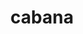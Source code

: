 ---
title: "cabana"
layout: cache
categories: [package, develop-2024-06-09]
meta: {"versions": ["0.6.0"], "compilers": ["cce@=15.0.1", "gcc@=10.3.0", "gcc@=11.4.0", "gcc@=9.4.0", "oneapi@=2024.0.0"], "oss": ["rhel8", "sle_hpc15", "ubuntu20.04", "ubuntu22.04"], "platforms": ["linux"], "targets": ["neoverse_v1", "neoverse_v2", "ppc64le", "x86_64_v3", "x86_64_v4", "zen4"], "stacks": ["e4s", "e4s-cray-rhel", "e4s-cray-sles", "e4s-neoverse-v2", "e4s-neoverse_v1", "e4s-oneapi", "e4s-power", "e4s-rocm-external", "root"], "num_specs": 15, "num_specs_by_stack": {"e4s-rocm-external": 2, "root": 15, "e4s-power": 2, "e4s-neoverse_v1": 4, "e4s-neoverse-v2": 2, "e4s": 1, "e4s-cray-rhel": 1, "e4s-cray-sles": 1, "e4s-oneapi": 2}}
spec_details: [{"hash": "hniyxhr54xi35jcvejt5o7cmpgnmi32s", "compiler": "gcc@=11.4.0", "versions": ["0.6.0"], "os": "ubuntu22.04", "platform": "linux", "target": "x86_64_v3", "variants": ["amdgpu_target=gfx90a", "~arborx", "build_system=cmake", "build_type=Release", "~cajita", "~cuda", "~examples", "generator=make", "~grid", "~hdf5", "~heffte", "~hypre", "~ipo", "+mpi", "~openmp", "~openmptarget", "~performance_testing", "+rocm", "+serial", "+shared", "~silo", "~sycl", "~testing", "~threads"], "stacks": ["e4s-rocm-external", "root"], "size": "-", "tarball": "https://binaries.spack.io/develop-2024-06-09/build_cache/linux-ubuntu22.04-x86_64_v3/gcc-11.4.0/cabana-0.6.0/linux-ubuntu22.04-x86_64_v3-gcc-11.4.0-cabana-0.6.0-hniyxhr54xi35jcvejt5o7cmpgnmi32s.spack"}, {"hash": "grrpowcct4fj6e2airy6sbzcqjh5p2lb", "compiler": "gcc@=9.4.0", "versions": ["0.6.0"], "os": "ubuntu20.04", "platform": "linux", "target": "ppc64le", "variants": ["~arborx", "build_system=cmake", "build_type=Release", "~cajita", "~cuda", "~examples", "generator=make", "~grid", "~hdf5", "~heffte", "~hypre", "~ipo", "+mpi", "~openmp", "~openmptarget", "~performance_testing", "~rocm", "+serial", "+shared", "~silo", "~sycl", "~testing", "~threads"], "stacks": ["e4s-power", "root"], "size": "-", "tarball": "https://binaries.spack.io/develop-2024-06-09/build_cache/linux-ubuntu20.04-ppc64le/gcc-9.4.0/cabana-0.6.0/linux-ubuntu20.04-ppc64le-gcc-9.4.0-cabana-0.6.0-grrpowcct4fj6e2airy6sbzcqjh5p2lb.spack"}, {"hash": "4cdjxlfx7oy464gq7qj2sjajuoowrdan", "compiler": "gcc@=9.4.0", "versions": ["0.6.0"], "os": "ubuntu20.04", "platform": "linux", "target": "ppc64le", "variants": ["~arborx", "build_system=cmake", "build_type=Release", "~cajita", "+cuda", "cuda_arch=70", "~examples", "generator=make", "~grid", "~hdf5", "~heffte", "~hypre", "~ipo", "+mpi", "~openmp", "~openmptarget", "~performance_testing", "~rocm", "+serial", "+shared", "~silo", "~sycl", "~testing", "~threads"], "stacks": ["e4s-power", "root"], "size": "-", "tarball": "https://binaries.spack.io/develop-2024-06-09/build_cache/linux-ubuntu20.04-ppc64le/gcc-9.4.0/cabana-0.6.0/linux-ubuntu20.04-ppc64le-gcc-9.4.0-cabana-0.6.0-4cdjxlfx7oy464gq7qj2sjajuoowrdan.spack"}, {"hash": "2sa6ro3hj52bgpsqvf4z7evigbakarct", "compiler": "gcc@=11.4.0", "versions": ["0.6.0"], "os": "ubuntu22.04", "platform": "linux", "target": "neoverse_v1", "variants": ["~arborx", "build_system=cmake", "build_type=Release", "~cajita", "~cuda", "~examples", "generator=make", "~grid", "~hdf5", "~heffte", "~hypre", "~ipo", "+mpi", "~openmp", "~openmptarget", "~performance_testing", "~rocm", "+serial", "+shared", "~silo", "~sycl", "~testing", "~threads"], "stacks": ["e4s-neoverse_v1", "root"], "size": "-", "tarball": "https://binaries.spack.io/develop-2024-06-09/build_cache/linux-ubuntu22.04-neoverse_v1/gcc-11.4.0/cabana-0.6.0/linux-ubuntu22.04-neoverse_v1-gcc-11.4.0-cabana-0.6.0-2sa6ro3hj52bgpsqvf4z7evigbakarct.spack"}, {"hash": "3dblszjullndq7njykjm7yvrmtfxdb3c", "compiler": "gcc@=11.4.0", "versions": ["0.6.0"], "os": "ubuntu22.04", "platform": "linux", "target": "neoverse_v2", "variants": ["~arborx", "build_system=cmake", "build_type=Release", "~cajita", "~cuda", "~examples", "generator=make", "~grid", "~hdf5", "~heffte", "~hypre", "~ipo", "+mpi", "~openmp", "~openmptarget", "~performance_testing", "~rocm", "+serial", "+shared", "~silo", "~sycl", "~testing", "~threads"], "stacks": ["root", "e4s-neoverse-v2"], "size": "-", "tarball": "https://binaries.spack.io/develop-2024-06-09/build_cache/linux-ubuntu22.04-neoverse_v2/gcc-11.4.0/cabana-0.6.0/linux-ubuntu22.04-neoverse_v2-gcc-11.4.0-cabana-0.6.0-3dblszjullndq7njykjm7yvrmtfxdb3c.spack"}, {"hash": "gfyebmmgl5mcabtd2d76eczzbbsxdiht", "compiler": "gcc@=11.4.0", "versions": ["0.6.0"], "os": "ubuntu22.04", "platform": "linux", "target": "neoverse_v1", "variants": ["~arborx", "build_system=cmake", "build_type=Release", "~cajita", "+cuda", "cuda_arch=80", "~examples", "generator=make", "~grid", "~hdf5", "~heffte", "~hypre", "~ipo", "+mpi", "~openmp", "~openmptarget", "~performance_testing", "~rocm", "+serial", "+shared", "~silo", "~sycl", "~testing", "~threads"], "stacks": ["e4s-neoverse_v1", "root"], "size": "-", "tarball": "https://binaries.spack.io/develop-2024-06-09/build_cache/linux-ubuntu22.04-neoverse_v1/gcc-11.4.0/cabana-0.6.0/linux-ubuntu22.04-neoverse_v1-gcc-11.4.0-cabana-0.6.0-gfyebmmgl5mcabtd2d76eczzbbsxdiht.spack"}, {"hash": "bmqsmcfduzrvtz26f5vctnjxxqfr42ed", "compiler": "gcc@=11.4.0", "versions": ["0.6.0"], "os": "ubuntu22.04", "platform": "linux", "target": "neoverse_v1", "variants": ["~arborx", "build_system=cmake", "build_type=Release", "~cajita", "+cuda", "cuda_arch=75", "~examples", "generator=make", "~grid", "~hdf5", "~heffte", "~hypre", "~ipo", "+mpi", "~openmp", "~openmptarget", "~performance_testing", "~rocm", "+serial", "+shared", "~silo", "~sycl", "~testing", "~threads"], "stacks": ["e4s-neoverse_v1", "root"], "size": "-", "tarball": "https://binaries.spack.io/develop-2024-06-09/build_cache/linux-ubuntu22.04-neoverse_v1/gcc-11.4.0/cabana-0.6.0/linux-ubuntu22.04-neoverse_v1-gcc-11.4.0-cabana-0.6.0-bmqsmcfduzrvtz26f5vctnjxxqfr42ed.spack"}, {"hash": "b76q36wqc6ferxxovmb2nlj46g6n2zdo", "compiler": "gcc@=11.4.0", "versions": ["0.6.0"], "os": "ubuntu22.04", "platform": "linux", "target": "x86_64_v3", "variants": ["~arborx", "build_system=cmake", "build_type=Release", "~cajita", "~cuda", "~examples", "generator=make", "~grid", "~hdf5", "~heffte", "~hypre", "~ipo", "+mpi", "~openmp", "~openmptarget", "~performance_testing", "~rocm", "+serial", "+shared", "~silo", "~sycl", "~testing", "~threads"], "stacks": ["e4s", "root"], "size": "-", "tarball": "https://binaries.spack.io/develop-2024-06-09/build_cache/linux-ubuntu22.04-x86_64_v3/gcc-11.4.0/cabana-0.6.0/linux-ubuntu22.04-x86_64_v3-gcc-11.4.0-cabana-0.6.0-b76q36wqc6ferxxovmb2nlj46g6n2zdo.spack"}, {"hash": "2co5yll7ncvsiax47x6trs4ze5vm6u57", "compiler": "cce@=15.0.1", "versions": ["0.6.0"], "os": "rhel8", "platform": "linux", "target": "zen4", "variants": ["~arborx", "build_system=cmake", "build_type=Release", "~cajita", "~cuda", "~examples", "generator=make", "~grid", "~hdf5", "~heffte", "~hypre", "~ipo", "+mpi", "~openmp", "~openmptarget", "~performance_testing", "~rocm", "+serial", "+shared", "~silo", "~sycl", "~testing", "~threads"], "stacks": ["root", "e4s-cray-rhel"], "size": "-", "tarball": "https://binaries.spack.io/develop-2024-06-09/build_cache/linux-rhel8-zen4/cce-15.0.1/cabana-0.6.0/linux-rhel8-zen4-cce-15.0.1-cabana-0.6.0-2co5yll7ncvsiax47x6trs4ze5vm6u57.spack"}, {"hash": "us7txls3hgzodbyguyrrjnrametphtjc", "compiler": "gcc@=11.4.0", "versions": ["0.6.0"], "os": "ubuntu22.04", "platform": "linux", "target": "x86_64_v3", "variants": ["amdgpu_target=gfx908", "~arborx", "build_system=cmake", "build_type=Release", "~cajita", "~cuda", "~examples", "generator=make", "~grid", "~hdf5", "~heffte", "~hypre", "~ipo", "+mpi", "~openmp", "~openmptarget", "~performance_testing", "+rocm", "+serial", "+shared", "~silo", "~sycl", "~testing", "~threads"], "stacks": ["e4s-rocm-external", "root"], "size": "-", "tarball": "https://binaries.spack.io/develop-2024-06-09/build_cache/linux-ubuntu22.04-x86_64_v3/gcc-11.4.0/cabana-0.6.0/linux-ubuntu22.04-x86_64_v3-gcc-11.4.0-cabana-0.6.0-us7txls3hgzodbyguyrrjnrametphtjc.spack"}, {"hash": "enmcd544tde3ho6tea673nil5awx2itr", "compiler": "gcc@=10.3.0", "versions": ["0.6.0"], "os": "sle_hpc15", "platform": "linux", "target": "x86_64_v4", "variants": ["~arborx", "build_system=cmake", "build_type=Release", "~cajita", "~cuda", "~examples", "generator=make", "~grid", "~hdf5", "~heffte", "~hypre", "~ipo", "+mpi", "~openmp", "~openmptarget", "~performance_testing", "~rocm", "+serial", "+shared", "~silo", "~sycl", "~testing", "~threads"], "stacks": ["e4s-cray-sles", "root"], "size": "-", "tarball": "https://binaries.spack.io/develop-2024-06-09/build_cache/linux-sle_hpc15-x86_64_v4/gcc-10.3.0/cabana-0.6.0/linux-sle_hpc15-x86_64_v4-gcc-10.3.0-cabana-0.6.0-enmcd544tde3ho6tea673nil5awx2itr.spack"}, {"hash": "zgb5zqgl7gcogkxeoegrcslh5qtxl46s", "compiler": "gcc@=11.4.0", "versions": ["0.6.0"], "os": "ubuntu22.04", "platform": "linux", "target": "neoverse_v2", "variants": ["~arborx", "build_system=cmake", "build_type=Release", "~cajita", "+cuda", "cuda_arch=90", "~examples", "generator=make", "~grid", "~hdf5", "~heffte", "~hypre", "~ipo", "+mpi", "~openmp", "~openmptarget", "~performance_testing", "~rocm", "+serial", "+shared", "~silo", "~sycl", "~testing", "~threads"], "stacks": ["root", "e4s-neoverse-v2"], "size": "-", "tarball": "https://binaries.spack.io/develop-2024-06-09/build_cache/linux-ubuntu22.04-neoverse_v2/gcc-11.4.0/cabana-0.6.0/linux-ubuntu22.04-neoverse_v2-gcc-11.4.0-cabana-0.6.0-zgb5zqgl7gcogkxeoegrcslh5qtxl46s.spack"}, {"hash": "h7iqbepmadtnatd5te2zul7gxswu7te6", "compiler": "oneapi@=2024.0.0", "versions": ["0.6.0"], "os": "ubuntu22.04", "platform": "linux", "target": "x86_64_v3", "variants": ["~arborx", "build_system=cmake", "build_type=Release", "~cajita", "~cuda", "~examples", "generator=make", "~grid", "~hdf5", "~heffte", "~hypre", "~ipo", "+mpi", "~openmp", "~openmptarget", "~performance_testing", "~rocm", "+serial", "+shared", "~silo", "+sycl", "~testing", "~threads"], "stacks": ["e4s-oneapi", "root"], "size": "-", "tarball": "https://binaries.spack.io/develop-2024-06-09/build_cache/linux-ubuntu22.04-x86_64_v3/oneapi-2024.0.0/cabana-0.6.0/linux-ubuntu22.04-x86_64_v3-oneapi-2024.0.0-cabana-0.6.0-h7iqbepmadtnatd5te2zul7gxswu7te6.spack"}, {"hash": "lyw52zvu2s3khhuehdsdhmghnleds4yh", "compiler": "oneapi@=2024.0.0", "versions": ["0.6.0"], "os": "ubuntu22.04", "platform": "linux", "target": "x86_64_v3", "variants": ["~arborx", "build_system=cmake", "build_type=Release", "~cajita", "~cuda", "~examples", "generator=make", "~grid", "~hdf5", "~heffte", "~hypre", "~ipo", "+mpi", "~openmp", "~openmptarget", "~performance_testing", "~rocm", "+serial", "+shared", "~silo", "~sycl", "~testing", "~threads"], "stacks": ["e4s-oneapi", "root"], "size": "-", "tarball": "https://binaries.spack.io/develop-2024-06-09/build_cache/linux-ubuntu22.04-x86_64_v3/oneapi-2024.0.0/cabana-0.6.0/linux-ubuntu22.04-x86_64_v3-oneapi-2024.0.0-cabana-0.6.0-lyw52zvu2s3khhuehdsdhmghnleds4yh.spack"}, {"hash": "e6525bdjpk3ulofo3ena5254wy3smnda", "compiler": "gcc@=11.4.0", "versions": ["0.6.0"], "os": "ubuntu22.04", "platform": "linux", "target": "neoverse_v1", "variants": ["~arborx", "build_system=cmake", "build_type=Release", "~cajita", "+cuda", "cuda_arch=90", "~examples", "generator=make", "~grid", "~hdf5", "~heffte", "~hypre", "~ipo", "+mpi", "~openmp", "~openmptarget", "~performance_testing", "~rocm", "+serial", "+shared", "~silo", "~sycl", "~testing", "~threads"], "stacks": ["e4s-neoverse_v1", "root"], "size": "-", "tarball": "https://binaries.spack.io/develop-2024-06-09/build_cache/linux-ubuntu22.04-neoverse_v1/gcc-11.4.0/cabana-0.6.0/linux-ubuntu22.04-neoverse_v1-gcc-11.4.0-cabana-0.6.0-e6525bdjpk3ulofo3ena5254wy3smnda.spack"}]
---